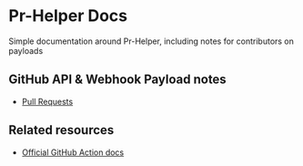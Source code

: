 # Pr-Helper Docs

Simple documentation around Pr-Helper, including notes for contributors on payloads

## GitHub API & Webhook Payload notes

- [Pull Requests](./PullRequests.md)

## Related resources

- [Official GitHub Action docs](https://help.github.com/en/actions)
